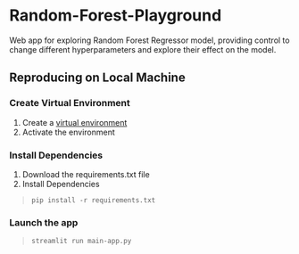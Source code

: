# Random-Forest-Playground

Web app for exploring Random Forest Regressor model, providing control to change different hyperparameters and explore their effect on the model.

## Reproducing on Local Machine
### Create Virtual Environment 
1. Create a [virtual environment](https://docs.python.org/3/library/venv.html)
2. Activate the environment
### Install Dependencies
1. Download the requirements.txt file
2. Install Dependencies 
> `pip install -r requirements.txt` 

### Launch the app
> `streamlit run main-app.py`
